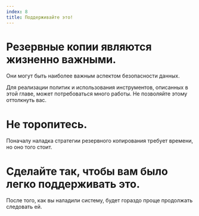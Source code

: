 ```yaml
---
index: 8
title: Поддерживайте это!
---
```

# Резервные копии являются жизненно важными.

Они могут быть наиболее важным аспектом безопасности данных.

Для реализации политик и использования инструментов, описанных в этой главе, может потребоваться много работы. Не позволяйте этому оттолкнуть вас.

# Не торопитесь.

Поначалу наладка стратегии резервного копирования требует времени, но оно того стоит.

# Сделайте так, чтобы вам было легко поддерживать это.

После того, как вы наладили систему, будет гораздо проще продолжать следовать ей.